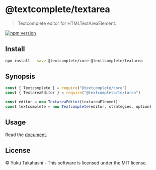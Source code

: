 # @textcomplete/textarea

> Textcomplete editor for HTMLTextAreaElement.

[![npm version](https://badge.fury.io/js/@textcomplete%2Ftextarea.svg)](http://badge.fury.io/js/@textcomplete%2Ftextarea)

## Install

```bash
npm install --save @textcomplete/core @texttcomplete/textarea
```

## Synopsis

```js
const { Textcomplete } = require("@textcomplete/core")
const { TextareaEditor } = require("@textcomplete/textarea")

const editor = new TextareaEditor(textareaElement)
const textcomplete = new Textcomplete(editor, strategies, option)
```

## Usage

Read the [document](https://yuku.takahashi.coffee/textcomplete/).

## License

&copy; Yuku Takahashi - This software is licensed under the MIT license.
